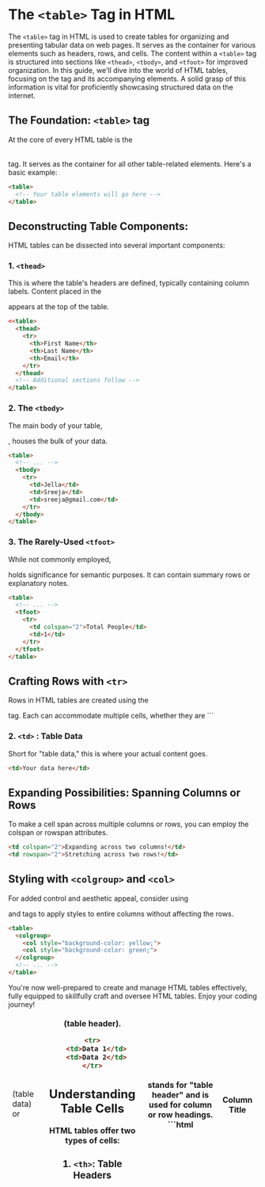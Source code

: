# The `<table>` Tag in HTML

The `<table>` tag in HTML is used to create tables for organizing and presenting tabular data on web pages. It serves as the container for various elements such as headers, rows, and cells. The content within a `<table>` tag is structured into sections like `<thead>`, `<tbody>`, and `<tfoot>` for improved organization.
In this guide, we'll dive into the world of HTML tables, focusing on the <table> tag and its accompanying elements. A solid grasp of this information is vital for proficiently showcasing structured data on the internet.

## The Foundation: `<table>` tag

At the core of every HTML table is the <table> tag. It serves as the container for all other table-related elements. Here's a basic example:

```html
<table>
  <!-- Your table elements will go here -->
</table>
```

## Deconstructing Table Components: 

HTML tables can be dissected into several important components:

### 1. `<thead>`

This is where the table's headers are defined, typically containing column labels. Content placed in the <thead> appears at the top of the table.

```html
<<table>
  <thead>
    <tr>
      <th>First Name</th>
      <th>Last Name</th>
      <th>Email</th>
    </tr>
  </thead>
  <!-- Additional sections follow -->
</table>
```

### 2. The `<tbody>`

The main body of your table, <tbody>, houses the bulk of your data.

```html
<table>
  <!-- ... -->
  <tbody>
    <tr>
      <td>Jella</td>
      <td>Sreeja</td>
      <td>sreeja@gmail.com</td>
    </tr>
  </tbody>
</table>
```

### 3. The Rarely-Used `<tfoot>`

While not commonly employed, <tfoot> holds significance for semantic purposes. It can contain summary rows or explanatory notes.

```html
<table>
  <!-- ... -->
  <tfoot>
    <tr>
      <td colspan="2">Total People</td>
      <td>1</td>
    </tr>
  </tfoot>
</table>
```

## Crafting Rows with  `<tr>`

Rows in HTML tables are created using the <tr> tag. Each <tr> can accommodate multiple cells, whether they are <td> (table data) or <th> (table header).

```html
<tr>
  <td>Data 1</td>
  <td>Data 2</td>
</tr>
```

## Understanding Table Cells

HTML tables offer two types of cells:

### 1. `<th>`:  Table Headers

<th> stands for "table header" and is used for column or row headings.
```html
<th>Column Title</th>
```

### 2. `<td>` : Table Data

Short for "table data," this is where your actual content goes.

```html
<td>Your data here</td>
```

## Expanding Possibilities: Spanning Columns or Rows

To make a cell span across multiple columns or rows, you can employ the colspan or rowspan attributes.

```html
<td colspan="2">Expanding across two columns!</td>
<td rowspan="2">Stretching across two rows!</td>
```

## Styling with  `<colgroup>` and `<col>`

For added control and aesthetic appeal, consider using <colgroup> and <col> tags to apply styles to entire columns without affecting the rows.

```html
<table>
  <colgroup>
    <col style="background-color: yellow;">
    <col style="background-color: green;">
  </colgroup>
  <!-- ... -->
</table>
```

You're now well-prepared to create and manage HTML tables effectively, fully equipped to skillfully craft and oversee HTML tables. Enjoy your coding journey!
